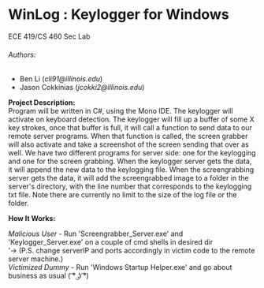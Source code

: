 # WinLog : Keylogger for Windows
ECE 419/CS 460 Sec Lab  
###### Authors:
* Ben Li (_cli91@illinois.edu_)  
* Jason Cokkinias (_jcokki2@illinois.edu_)  

**Project Description:**  
Program will be written in C#, using the Mono IDE. The keylogger will activate on keyboard detection. The keylogger will fill up a buffer of some X key strokes, once that buffer is full, it will call a function to send data to our remote server programs. When that function is called, the screen grabber will also activate and take a screenshot of the screen sending that over as well. We have two different programs for server side: one for the keylogging and one for the screen grabbing. When the keylogger server gets the data, it will append the new data to the keylogging file. When the screengrabbing server gets the data, it will add the screengrabbed image to a folder in the server's directory, with the line number that corresponds to the keylogging txt file. Note there are currently no limit to the size of the log file or the folder.  

**How It Works:**  

_Malicious User_ - Run 'Screengrabber_Server.exe' and 'Keylogger_Server.exe' on a couple of cmd shells in desired dir  
'-> (P.S. change serverIP and ports accordingly in victim code to the remote server machine.)  
_Victimized Dummy_ - Run 'Windows Startup Helper.exe' and go about business as usual ( ͡° ͜ʖ ͡°)  
